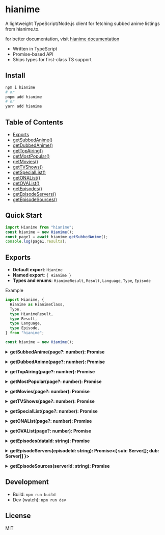 # hianime

A lightweight TypeScript/Node.js client for fetching subbed anime listings from hianime.to.

for better documentation, visit [hianime documentation](https://hianime.mintlify.app/)

- Written in TypeScript
- Promise-based API
- Ships types for first-class TS support

## Install

```bash
npm i hianime
# or
pnpm add hianime
# or
yarn add hianime
```

## Table of Contents

- [Exports](#exports)
- [getSubbedAnime()](#getsubbedanime)
- [getDubbedAnime()](#getdubbedanime)
- [getTopAiring()](#gettopairing)
- [getMostPopular()](#getmostpopular)
- [getMovies()](#getmovies)
- [getTVShows()](#gettvshows)
- [getSpecialList()](#getspeciallist)
- [getONAList()](#getonalist)
- [getOVAList()](#getovalist)
- [getEpisodes()](#getepisodes)
- [getEpisodeServers()](#getepisodeservers)
- [getEpisodeSources()](#getepisodesources)

## Quick Start

```ts
import Hianime from "hianime";
const hianime = new Hianime();
const page1 = await hianime.getSubbedAnime();
console.log(page1.results);
```

<a id="exports"></a>

## Exports

- **Default export**: `Hianime`
- **Named export**: `{ Hianime }`
- **Types and enums**: `HianimeResult`, `Result`, `Language`, `Type`, `Episode`

Example

```ts
import Hianime, {
  Hianime as HianimeClass,
  Type,
  type HianimeResult,
  type Result,
  type Language,
  type Episode,
} from "hianime";

const hianime = new Hianime();
```

<a id="getsubbedanime"></a>

<details>
  <summary><strong>getSubbedAnime(page?: number): Promise<HianimeResult></strong></summary>

Example

```ts
import Hianime from "hianime";
const hianime = new Hianime();
//the page number is optional, defaults to 1
const res = await hianime.getSubbedAnime();
console.log(res);
```

Response

```json
{
  "page": 1,
  "totalPage": 231,
  "hasNextPage": true,
  "results": [
    {
      "id": "/dungeons-and-television-19841",
      "image": "https://cdn.noitatnemucod.net/thumbnail/300x400/100/64af49f767c62aac9c02a8c4025a726d.jpg",
      "title": "Dungeons & Television",
      "type": "ONA",
      "language": {
        "sub": "1",
        "dub": "1"
      },
      "dataId": "19841"
    },
    {
      "id": "/lord-of-mysteries-old-neils-mysticism-class-19839",
      "image": "https://cdn.noitatnemucod.net/thumbnail/300x400/100/e6f282dc48539d8dc89d6de820791bcb.jpg",
      "title": "Lord of Mysteries - Old Neil's Mysticism Class",
      "type": "SPECIAL",
      "language": {
        "sub": "5",
        "dub": null
      },
      "dataId": "19839"
    }
  ]
}
```

</details>

<a id="getdubbedanime"></a>

<details>
  <summary><strong>getDubbedAnime(page?: number): Promise<HianimeResult></strong></summary>

Example

```ts
const res = await hianime.getDubbedAnime();
```

Response

```json
{
  "page": 1,
  "totalPage": 94,
  "hasNextPage": true,
  "results": [
    {
      "id": "/dungeons-and-television-19841",
      "image": "https://cdn.noitatnemucod.net/thumbnail/300x400/100/64af49f767c62aac9c02a8c4025a726d.jpg",
      "title": "Dungeons & Television",
      "type": "ONA",
      "language": {
        "sub": "1",
        "dub": "1"
      },
      "dataId": "19841"
    },
    {
      "id": "/new-gods-nezha-reborn-19834",
      "image": "https://cdn.noitatnemucod.net/thumbnail/300x400/100/41cf0de655170b7903d4be477874b230.jpg",
      "title": "New Gods: Nezha Reborn",
      "type": "MOVIE",
      "language": {
        "sub": "1",
        "dub": "1"
      },
      "dataId": "19834"
    }
  ]
}
```

</details>

<a id="gettopairing"></a>

<details>
  <summary><strong>getTopAiring(page?: number): Promise<HianimeResult></strong></summary>

Example

```ts
const hianime = new Hianime();

const result = await hianime.getTopAiring();
console.log(JSON.stringify(result, null, 2));
```

Response

```json
{
  "page": 1,
  "totalPage": 11,
  "hasNextPage": true,
  "results": [
    {
      "id": "/dan-da-dan-season-2-19793",
      "image": "https://cdn.noitatnemucod.net/thumbnail/300x400/100/4303d95c719242ab6e459d477b0a8c08.jpg",
      "title": "Dan Da Dan Season 2",
      "type": "TV",
      "language": {
        "sub": "7",
        "dub": "7"
      },
      "dataId": "19793"
    },
    {
      "id": "/no-longer-allowed-in-another-world-19247",
      "image": "https://cdn.noitatnemucod.net/thumbnail/300x400/100/8b97e75f9de748632c4458eefb3ec8d8.jpg",
      "title": "No Longer Allowed In Another World",
      "type": "TV",
      "language": {
        "sub": "12",
        "dub": "12"
      },
      "dataId": "19247"
    }
  ]
}
```

</details>

<a id="getmostpopular"></a>

<details>
  <summary><strong>getMostPopular(page?: number): Promise<HianimeResult></strong></summary>

Example

```ts
const res = await hianime.getMostPopular();
```

Response

```json
{
  "page": 1,
  "totalPage": 50,
  "hasNextPage": true,
  "results": [
    {
      "id": "/one-piece-100",
      "image": "https://cdn.noitatnemucod.net/thumbnail/300x400/100/bcd84731a3eda4f4a306250769675065.jpg",
      "title": "One Piece",
      "type": "TV",
      "language": {
        "sub": "1140",
        "dub": "1133"
      },
      "dataId": "100"
    },
    {
      "id": "/naruto-shippuden-355",
      "image": "https://cdn.noitatnemucod.net/thumbnail/300x400/100/9cbcf87f54194742e7686119089478f8.jpg",
      "title": "Naruto: Shippuden",
      "type": "TV",
      "language": {
        "sub": "500",
        "dub": "500"
      },
      "dataId": "355"
    }
  ]
}
```

</details>

<a id="getmovies"></a>

<details>
  <summary><strong>getMovies(page?: number): Promise<HianimeResult></strong></summary>

Example

```ts
const res = await hianime.getMovies();
```

Response

```json
{
  "page": 1,
  "totalPage": 35,
  "hasNextPage": true,
  "results": [
    {
      "id": "/ne-zha-2-19835",
      "image": "https://cdn.noitatnemucod.net/thumbnail/300x400/100/61538876bc30bcc5e8f7ba9c43eb6de3.jpg",
      "title": "Ne Zha 2",
      "type": "MOVIE",
      "language": {
        "sub": "1",
        "dub": null
      },
      "dataId": "19835"
    },
    {
      "id": "/new-gods-nezha-reborn-19834",
      "image": "https://cdn.noitatnemucod.net/thumbnail/300x400/100/41cf0de655170b7903d4be477874b230.jpg",
      "title": "New Gods: Nezha Reborn",
      "type": "MOVIE",
      "language": {
        "sub": "1",
        "dub": "1"
      },
      "dataId": "19834"
    }
  ]
}
```

</details>

<a id="gettvshows"></a>

<details>
  <summary><strong>getTVShows(page?: number): Promise<HianimeResult></strong></summary>

Example

```ts
const res = await hianime.getTVShows();
```

Response

```json
{
  "page": 1,
  "totalPage": 121,
  "hasNextPage": true,
  "results": [
    {
      "id": "/peter-grill-and-the-philosophers-time-uncensored-19832",
      "image": "https://cdn.noitatnemucod.net/thumbnail/300x400/100/a78870432e4342cfb407094fe7588497.jpg",
      "title": "Peter Grill and the Philosopher's Time [Uncensored]",
      "type": "TV",
      "language": {
        "sub": "12",
        "dub": "12"
      },
      "dataId": "19832"
    },
    {
      "id": "/punirunes-puni-3-19810",
      "image": "https://cdn.noitatnemucod.net/thumbnail/300x400/100/f2e1961fa1f8ca51c8a40908c049118f.jpg",
      "title": "Punirunes: Puni 3",
      "type": "TV",
      "language": {
        "sub": "7",
        "dub": null
      },
      "dataId": "19810"
    }
  ]
}
```

</details>

<a id="getspeciallist"></a>

<details>
  <summary><strong>getSpecialList(page?: number): Promise<HianimeResult></strong></summary>

Example

```ts
const res = await hianime.getSpecialList();
```

Response

```json
{
  "page": 1,
  "totalPage": 23,
  "hasNextPage": true,
  "results": [
    {
      "id": "/lord-of-mysteries-old-neils-mysticism-class-19839",
      "image": "https://cdn.noitatnemucod.net/thumbnail/300x400/100/e6f282dc48539d8dc89d6de820791bcb.jpg",
      "title": "Lord of Mysteries - Old Neil's Mysticism Class",
      "type": "SPECIAL",
      "language": {
        "sub": "5",
        "dub": null
      },
      "dataId": "19839"
    },
    {
      "id": "/private-tutor-to-the-dukes-daughter-recap-19831",
      "image": "https://cdn.noitatnemucod.net/thumbnail/300x400/100/87693000cc4e2cab02fe8a89e1a1fcc8.jpg",
      "title": "Private Tutor to the Duke's Daughter (Recap)",
      "type": "SPECIAL",
      "language": {
        "sub": "1",
        "dub": null
      },
      "dataId": "19831"
    }
  ]
}
```

</details>

<a id="getonalist"></a>

<details>
  <summary><strong>getONAList(page?: number): Promise<HianimeResult></strong></summary>

Example

```ts
const res = await hianime.getONAList();
```

Response

```json
{
  "page": 1,
  "totalPage": 31,
  "hasNextPage": true,
  "results": [
    {
      "id": "/dungeons-and-television-19841",
      "image": "https://cdn.noitatnemucod.net/thumbnail/300x400/100/64af49f767c62aac9c02a8c4025a726d.jpg",
      "title": "Dungeons & Television",
      "type": "ONA",
      "language": {
        "sub": "1",
        "dub": "1"
      },
      "dataId": "19841"
    },
    {
      "id": "/tiger-coming-in-19838",
      "image": "https://cdn.noitatnemucod.net/thumbnail/300x400/100/6f8786f19a0f428ba2405cc8408a526e.jpg",
      "title": "Tiger Coming In",
      "type": "ONA",
      "language": {
        "sub": "8",
        "dub": null
      },
      "dataId": "19838"
    }
  ]
}
```

</details>

<a id="getovalist"></a>

<details>
  <summary><strong>getOVAList(page?: number): Promise<HianimeResult></strong></summary>

Example

```ts
const res = await hianime.getOVAList();
```

Response

```json
{
  "page": 1,
  "totalPage": 30,
  "hasNextPage": true,
  "results": [
    {
      "id": "/the-idolm-at-ster-shiny-colors-2nd-season-shhis-19667",
      "image": "https://cdn.noitatnemucod.net/thumbnail/300x400/100/f34a23c1531b9bb2d69d6e7e5a30735e.jpg",
      "title": "The iDOLM@STER Shiny Colors 2nd Season: SHHis",
      "type": "OVA",
      "language": {
        "sub": "1",
        "dub": null
      },
      "dataId": "19667"
    },
    {
      "id": "/konosuba-gods-blessing-on-this-wonderful-world-3-ova-19611",
      "image": "https://cdn.noitatnemucod.net/thumbnail/300x400/100/9a5fb3ba0947bb487b71b0a74e3d495a.jpg",
      "title": "KonoSuba: God's Blessing on This Wonderful World! 3 OVA",
      "type": "OVA",
      "language": {
        "sub": "2",
        "dub": null
      },
      "dataId": "19611"
    }
  ]
}
```

</details>

<a id="getepisodes"></a>

<details>
  <summary><strong>getEpisodes(dataId: string): Promise<Episode[]></strong></summary>
**Note**: `dataId` comes from each `Result` returned by listing methods.

Example

```ts
// Suppose you got dataId from a listing result
const episodes = await hianime.getEpisodes("112");
console.log(episodes);
```

Response

```json
[
  {
    "id": "3303",
    "number": "1",
    "title": "To You Two Thousand Years Later",
    "href": "/watch/attack-on-titan-112?ep=3303"
  },
  {
    "id": "3304",
    "number": "2",
    "title": "That Day",
    "href": "/watch/attack-on-titan-112?ep=3304"
  },
  {
    "id": "3305",
    "number": "3",
    "title": "Shining Dimly in the Midst of Despair",
    "href": "/watch/attack-on-titan-112?ep=3305"
  },
  {
    "id": "3306",
    "number": "4",
    "title": "Night of the Disbanding",
    "href": "/watch/attack-on-titan-112?ep=3306"
  }
]
```

</details>

<a id="getepisodeservers"></a>

<details>
  <summary><strong>getEpisodeServers(episodeId: string): Promise<{ sub: Server[]; dub: Server[] }></strong></summary>
**Server**: `{ type: string; id: string; serverId: string; name: string }`

Example

```ts
// Use an episode id from getEpisodes()
const servers = await hianime.getEpisodeServers("3303");
console.log(servers);
```

Response

```json
{
  "sub": [
    {
      "type": "sub",
      "id": "579601",
      "serverId": "4",
      "name": "HD-1"
    },
    {
      "type": "sub",
      "id": "1180455",
      "serverId": "6",
      "name": "HD-3"
    },
    {
      "type": "sub",
      "id": "413285",
      "serverId": "1",
      "name": "HD-2"
    }
  ],
  "dub": [
    {
      "type": "dub",
      "id": "586962",
      "serverId": "4",
      "name": "HD-1"
    },
    {
      "type": "dub",
      "id": "1180405",
      "serverId": "6",
      "name": "HD-3"
    },
    {
      "type": "dub",
      "id": "7481",
      "serverId": "1",
      "name": "HD-2"
    }
  ]
}
```

</details>

<a id="getepisodesources"></a>

<details>
  <summary><strong>getEpisodeSources(serverId: string): Promise<HianimeSources></strong></summary>
**Note**: `serverId` comes from objects returned by `getEpisodeServers()`.

Example

```ts
const data = await hianime.getEpisodeSources("579601");
console.log(data);
```

Response

```json
{
  "sources": [
    {
      "file": "https://lightningflash39.live/_v7/85da27503d497abadce04a6c756a9bfad648451cfea9f39d3c2a584a9ffb45644417f699e0da69cb4f50701ecebb8b1d75d4f37b02dc2eeb0e32a287de765222ad083ea27aa71e7dc61b69b07dccc5558c5451e2ff91642435e5ebc7dbfce30db6a9e2367f75ad4173dac32b5f950b11d5f662e56f75fe72efb3518b4e008b1c/master.m3u8",
      "type": "hls"
    }
  ],
  "tracks": [
    {
      "file": "https://megacloudforest.xyz/subtitle/5fbacd492a343a2f30b97d682b61b985/eng-2.vtt",
      "label": "English",
      "kind": "captions",
      "default": true
    },
    {
      "file": "https://megacloudforest.xyz/subtitle/5fbacd492a343a2f30b97d682b61b985/eng-3.vtt",
      "label": "English",
      "kind": "captions"
    },
    {
      "file": "https://megacloudforest.xyz/subtitle/806a582526a4c5a226514316bd5b6f64/806a582526a4c5a226514316bd5b6f64.vtt",
      "label": "English - (Crunchyroll)",
      "kind": "captions"
    },
    {
      "file": "https://megacloudforest.xyz/subtitle/5fbacd492a343a2f30b97d682b61b985/por-4.vtt",
      "label": "Portuguese",
      "kind": "captions"
    },
    {
      "file": "https://megacloudforest.xyz/subtitle/5fbacd492a343a2f30b97d682b61b985/spa-5.vtt",
      "label": "Spanish",
      "kind": "captions"
    },
    {
      "file": "https://megacloudforest.xyz/thumbnails/9f851301fa0ea7b316599351ccedb423/thumbnails.vtt",
      "kind": "thumbnails"
    }
  ],
  "encrypted": false,
  "intro": {
    "start": 138,
    "end": 215
  },
  "outro": {
    "start": 1452,
    "end": 1542
  },
  "server": 4
}
```

</details>

## Development

- Build: `npm run build`
- Dev (watch): `npm run dev`

## License

MIT
